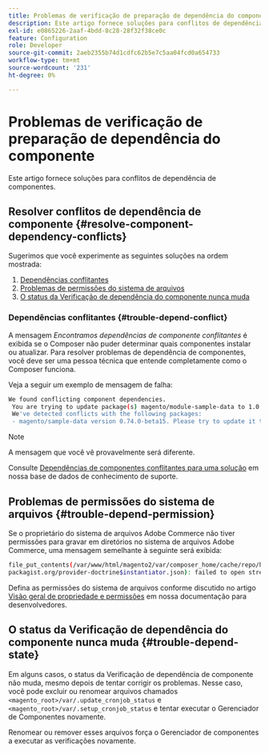 ```yaml
---
title: Problemas de verificação de preparação de dependência do componente
description: Este artigo fornece soluções para conflitos de dependência de componentes.
exl-id: e0865226-2aaf-4bdd-8c28-28f32f38ce0c
feature: Configuration
role: Developer
source-git-commit: 2aeb2355b74d1cdfc62b5e7c5aa04fcd0a654733
workflow-type: tm+mt
source-wordcount: '231'
ht-degree: 0%

---
```


# Problemas de verificação de preparação de dependência do componente

Este artigo fornece soluções para conflitos de dependência de componentes.

## Resolver conflitos de dependência de componente {#resolve-component-dependency-conflicts}

Sugerimos que você experimente as seguintes soluções na ordem mostrada:

1. [Dependências conflitantes](#trouble-depend-conflict)
1. [Problemas de permissões do sistema de arquivos](#trouble-depend-permission)
1. [O status da Verificação de dependência do componente nunca muda](#trouble-depend-state)

### Dependências conflitantes {#trouble-depend-conflict}

A mensagem *Encontramos dependências de componente conflitantes* é exibida se o Composer não puder determinar quais componentes instalar ou atualizar. Para resolver problemas de dependência de componentes, você deve ser uma pessoa técnica que entende completamente como o Composer funciona.

Veja a seguir um exemplo de mensagem de falha:

```bash
We found conflicting component dependencies.
 You are trying to update package(s) magento/module-sample-data to 1.0.0-beta
 We've detected conflicts with the following packages:
 - magento/sample-data version 0.74.0-beta15. Please try to update it to one of the following package versions: 0.74.0-beta16, 0.74.0-beta14, 0.74.0-beta13, 0.74.0-beta12, 0.74.0-beta11, 0.74.0-beta10, 0.74.0-beta9, 0.74.0-beta8, 0.74.0-beta7
```

>[!NOTE]
>
>A mensagem que você vê provavelmente será diferente.

Consulte [Dependências de componentes conflitantes para uma solução](/help/troubleshooting/miscellaneous/conflicting-component-dependencies.md) em nossa base de dados de conhecimento de suporte.

## Problemas de permissões do sistema de arquivos {#trouble-depend-permission}

Se o proprietário do sistema de arquivos Adobe Commerce não tiver permissões para gravar em diretórios no sistema de arquivos Adobe Commerce, uma mensagem semelhante à seguinte será exibida:

```bash
file_put_contents(/var/www/html/magento2/var/composer_home/cache/repo/https---
packagist.org/provider-doctrine$instantiator.json): failed to open stream: Permission denied
```

Defina as permissões do sistema de arquivos conforme discutido no artigo [Visão geral de propriedade e permissões](https://experienceleague.adobe.com/en/docs/commerce-operations/installation-guide/prerequisites/file-system/overview) em nossa documentação para desenvolvedores.

## O status da Verificação de dependência do componente nunca muda {#trouble-depend-state}

Em alguns casos, o status da Verificação de dependência de componente não muda, mesmo depois de tentar corrigir os problemas. Nesse caso, você pode excluir ou renomear arquivos chamados `<magento_root>/var/.update_cronjob_status` e `<magento_root>/var/.setup_cronjob_status` e tentar executar o Gerenciador de Componentes novamente.

Renomear ou remover esses arquivos força o Gerenciador de componentes a executar as verificações novamente.
